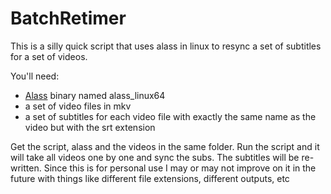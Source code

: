 # BatchRetimer

This is a silly quick script that uses alass in linux to resync a set of subtitles for a set of videos.

You'll need:
  - [Alass](https://github.com/kaegi/alass) binary named alass_linux64
  - a set of video files in mkv
  - a set of subtitles for each video file with exactly the same name as the video but with the srt extension

Get the script, alass and the videos in the same folder. Run the script and it will take all videos one by one and sync the subs. The subtitles will be re-written.
Since this is for personal use I may or may not improve on it in the future with things like different file extensions, different outputs, etc
